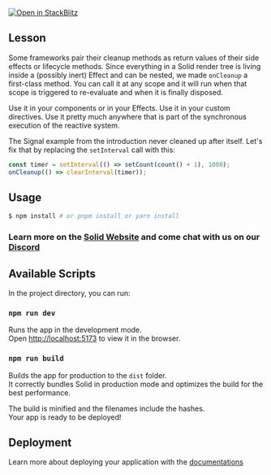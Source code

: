 [![Open in StackBlitz](https://developer.stackblitz.com/img/open_in_stackblitz.svg)](https://stackblitz.com/github/edivados/solid-tutorials/tree/main/tutorials/lifecycles_oncleanup?file=src/main.jsx)

## Lesson

Some frameworks pair their cleanup methods as return values of their side effects or lifecycle methods. Since everything in a Solid render tree is living inside a (possibly inert) Effect and can be nested, we made `onCleanup` a first-class method. You can call it at any scope and it will run when that scope is triggered to re-evaluate and when it is finally disposed.

Use it in your components or in your Effects. Use it in your custom directives. Use it pretty much anywhere that is part of the synchronous execution of the reactive system.

The Signal example from the introduction never cleaned up after itself. Let's fix that by replacing the `setInterval` call with this:

```js
const timer = setInterval(() => setCount(count() + 1), 1000);
onCleanup(() => clearInterval(timer));
```

## Usage

```bash
$ npm install # or pnpm install or yarn install
```

### Learn more on the [Solid Website](https://solidjs.com) and come chat with us on our [Discord](https://discord.com/invite/solidjs)

## Available Scripts

In the project directory, you can run:

### `npm run dev`

Runs the app in the development mode.<br>
Open [http://localhost:5173](http://localhost:5173) to view it in the browser.

### `npm run build`

Builds the app for production to the `dist` folder.<br>
It correctly bundles Solid in production mode and optimizes the build for the best performance.

The build is minified and the filenames include the hashes.<br>
Your app is ready to be deployed!

## Deployment

Learn more about deploying your application with the [documentations](https://vitejs.dev/guide/static-deploy.html)
